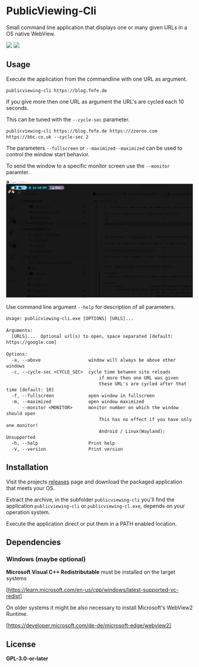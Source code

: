 # PublicViewing-Cli

Small command line application that displays one or many given URLs
in a OS native WebView.

[![](https://github.com/smuel-adm/publicviewing-cli/actions/workflows/build.yml/badge.svg)](https://github.com/smuel-adm/publicviewing-cli/actions)
[![](https://github.com/smuel-adm/publicviewing-cli/actions/workflows/release.yml/badge.svg)](https://github.com/smuel-adm/publicviewing-cli/releases)


## Usage

Execute the application from the commandline with one URL as argument.

```
publicviewing-cli https://blog.fefe.de
```

If you give more then one URL as argument the URL's are cycled each 10 seconds.

This can be tuned with the `--cycle-sec` parameter.

```
publicviewing-cli https://blog.fefe.de https://zzeroo.com https://bbc.co.uk --cycle-sec 2
```


The parameters `--fullscreen` or `--maximized--maximized` can be used to control the window start behavior.

To send the window to a specific monitor screen use the `--monitor` paramter.

![](res/publicviewing-running.gif)

Use command line argument `--help` for description of all parameters.

```
Usage: publicviewing-cli.exe [OPTIONS] [URLS]...

Arguments:
  [URLS]...  Optional url(s) to open, space separated [default: https://google.com]

Options:
  -a, --above                  window will always be above other windows
  -c, --cycle-sec <CYCLE_SEC>  cycle time between site reloads
                                   if more then one URL was given
                                   these URL's are cycled after that time [default: 10]
  -f, --fullscreen             open window in fullscreen
  -m, --maximized              open window maximized
      --monitor <MONITOR>      monitor number on which the window should open
                                   This has no effect if you have only one monitor!
                                   Android / Linux(Wayland): Unsupported
  -h, --help                   Print help
  -V, --version                Print version
  ```

## Installation

Visit the projects [releases] page and download the packaged application that meets your OS.

Extract the archive, in the subfolder `publicviewing-cli` you'll find the application `publicviewing-cli` or `publicviewing-cl.exe`, depends on your operation system.

Execute the application direct or put them in a PATH enabled location.

## Dependencies

### Windows (maybe optional)

**Microsoft Visual C++ Redistributable** must be installed on the target systems

[https://learn.microsoft.com/en-us/cpp/windows/latest-supported-vc-redist]

On older systems it might be also necessary to install Microsoft's WebView2 Runtime.

[https://developer.microsoft.com/de-de/microsoft-edge/webview2]


## License

**GPL-3.0-or-later**


[releases]: https://github.com/smuel-adm/publicviewing-cli/releases